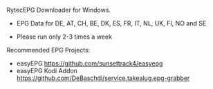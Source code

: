 RytecEPG Downloader for Windows.

- EPG Data for DE, AT, CH, BE, DK, ES, FR, IT, NL, UK, FI, NO and SE

- Please run only 2-3 times a week

Recommended EPG Projects:

- easyEPG https://github.com/sunsettrack4/easyepg
- easyEPG Kodi Addon https://github.com/DeBaschdi/service.takealug.epg-grabber
